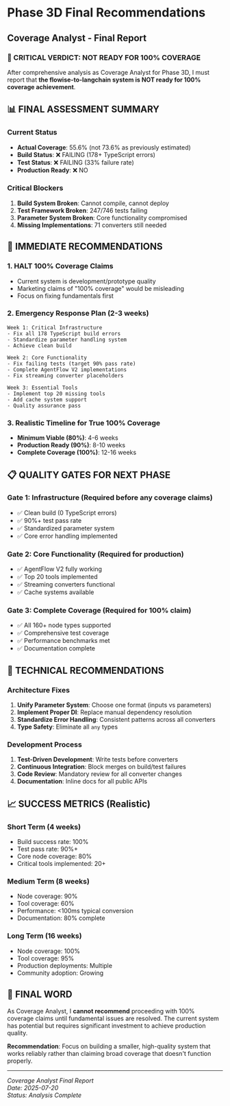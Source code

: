 # Phase 3D Final Recommendations
## Coverage Analyst - Final Report

### 🚨 CRITICAL VERDICT: NOT READY FOR 100% COVERAGE

After comprehensive analysis as Coverage Analyst for Phase 3D, I must report that **the flowise-to-langchain system is NOT ready for 100% coverage achievement**.

## 📊 FINAL ASSESSMENT SUMMARY

### Current Status
- **Actual Coverage**: 55.6% (not 73.6% as previously estimated)
- **Build Status**: ❌ FAILING (178+ TypeScript errors)
- **Test Status**: ❌ FAILING (33% failure rate)
- **Production Ready**: ❌ NO

### Critical Blockers
1. **Build System Broken**: Cannot compile, cannot deploy
2. **Test Framework Broken**: 247/746 tests failing
3. **Parameter System Broken**: Core functionality compromised
4. **Missing Implementations**: 71 converters still needed

## 🎯 IMMEDIATE RECOMMENDATIONS

### 1. HALT 100% Coverage Claims
- Current system is development/prototype quality
- Marketing claims of "100% coverage" would be misleading
- Focus on fixing fundamentals first

### 2. Emergency Response Plan (2-3 weeks)
```
Week 1: Critical Infrastructure
- Fix all 178 TypeScript build errors
- Standardize parameter handling system
- Achieve clean build

Week 2: Core Functionality  
- Fix failing tests (target 90% pass rate)
- Complete AgentFlow V2 implementations
- Fix streaming converter placeholders

Week 3: Essential Tools
- Implement top 20 missing tools
- Add cache system support
- Quality assurance pass
```

### 3. Realistic Timeline for True 100% Coverage
- **Minimum Viable (80%)**: 4-6 weeks
- **Production Ready (90%)**: 8-10 weeks  
- **Complete Coverage (100%)**: 12-16 weeks

## 📋 QUALITY GATES FOR NEXT PHASE

### Gate 1: Infrastructure (Required before any coverage claims)
- ✅ Clean build (0 TypeScript errors)
- ✅ 90%+ test pass rate
- ✅ Standardized parameter system
- ✅ Core error handling implemented

### Gate 2: Core Functionality (Required for production)
- ✅ AgentFlow V2 fully working
- ✅ Top 20 tools implemented
- ✅ Streaming converters functional
- ✅ Cache systems available

### Gate 3: Complete Coverage (Required for 100% claim)
- ✅ All 160+ node types supported
- ✅ Comprehensive test coverage
- ✅ Performance benchmarks met
- ✅ Documentation complete

## 🔧 TECHNICAL RECOMMENDATIONS

### Architecture Fixes
1. **Unify Parameter System**: Choose one format (inputs vs parameters)
2. **Implement Proper DI**: Replace manual dependency resolution
3. **Standardize Error Handling**: Consistent patterns across all converters
4. **Type Safety**: Eliminate all `any` types

### Development Process
1. **Test-Driven Development**: Write tests before converters
2. **Continuous Integration**: Block merges on build/test failures
3. **Code Review**: Mandatory review for all converter changes
4. **Documentation**: Inline docs for all public APIs

## 📈 SUCCESS METRICS (Realistic)

### Short Term (4 weeks)
- Build success rate: 100%
- Test pass rate: 90%+
- Core node coverage: 80%
- Critical tools implemented: 20+

### Medium Term (8 weeks)
- Node coverage: 90%
- Tool coverage: 60%
- Performance: <100ms typical conversion
- Documentation: 80% complete

### Long Term (16 weeks)
- Node coverage: 100%
- Tool coverage: 95%
- Production deployments: Multiple
- Community adoption: Growing

## 🚨 FINAL WORD

As Coverage Analyst, I **cannot recommend** proceeding with 100% coverage claims until fundamental issues are resolved. The current system has potential but requires significant investment to achieve production quality.

**Recommendation**: Focus on building a smaller, high-quality system that works reliably rather than claiming broad coverage that doesn't function properly.

---

*Coverage Analyst Final Report*  
*Date: 2025-07-20*  
*Status: Analysis Complete*